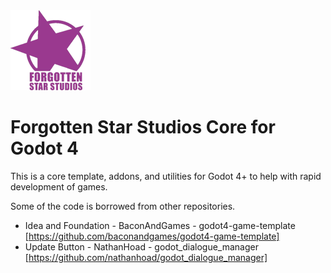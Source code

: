 <img src="addons/forgotten_star_toolbox/assets/Logo.png" width="128" height="128">

# Forgotten Star Studios Core for Godot 4

This is a core template, addons, and utilities for Godot 4+ to help with rapid development of games.

Some of the code is borrowed from other repositories.
- Idea and Foundation - BaconAndGames - godot4-game-template   [https://github.com/baconandgames/godot4-game-template]
- Update Button       - NathanHoad    - godot_dialogue_manager [https://github.com/nathanhoad/godot_dialogue_manager]